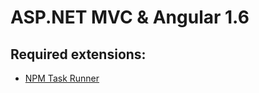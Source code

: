 # ASP.NET MVC & Angular 1.6


## Required extensions:
* [NPM Task Runner](https://marketplace.visualstudio.com/items?itemName=MadsKristensen.NPMTaskRunner)
